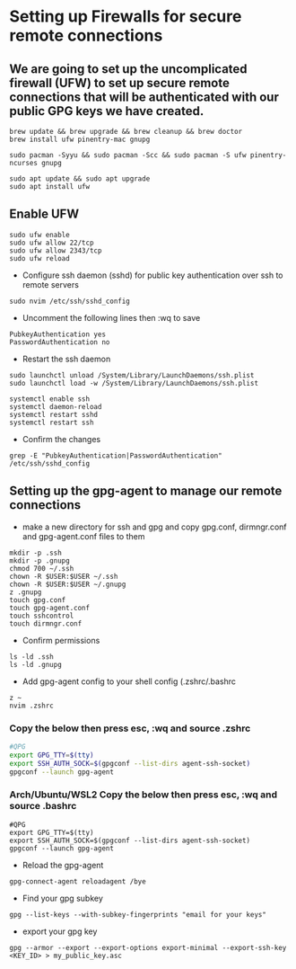 # Setting up Firewalls for secure remote connections
## We are going to set up the uncomplicated firewall (UFW) to set up secure remote connections that will be authenticated with our public GPG keys we have created. 
```MacOS
brew update && brew upgrade && brew cleanup && brew doctor
brew install ufw pinentry-mac gnupg

```

```Arch/WSL2 Arch
sudo pacman -Syyu && sudo pacman -Scc && sudo pacman -S ufw pinentry-ncurses gnupg
```

```Ubuntu/Debian | WSL2 Ubuntu/Debian
sudo apt update && sudo apt upgrade 
sudo apt install ufw
```

## Enable UFW
```MacOS | Arch/WSL2 Arch | Ubuntu/Debian | WSL2 Ubuntu/Debian
sudo ufw enable
sudo ufw allow 22/tcp
sudo ufw allow 2343/tcp
sudo ufw reload
```
- Configure ssh daemon (sshd) for public key authentication over ssh to remote servers
```MacOS | Arch/WSL2 Arch | Ubuntu/Debian | WSL2 Ubuntu/Debian
sudo nvim /etc/ssh/sshd_config
```
- Uncomment the following lines then :wq to save
```
PubkeyAuthentication yes
PasswordAuthentication no
```
- Restart the ssh daemon
```MacOS
sudo launchctl unload /System/Library/LaunchDaemons/ssh.plist
sudo launchctl load -w /System/Library/LaunchDaemons/ssh.plist
```
```Arch/WSL2 Arch | Ubuntu/Debian | WSL2 Ubuntu/Debian
systemctl enable ssh
systemctl daemon-reload
systemctl restart sshd
systemctl restart ssh
```
- Confirm the changes
```MacOS | Arch/WSL2 Arch | Ubuntu/Debian | WSL2 Ubuntu/Debian
grep -E "PubkeyAuthentication|PasswordAuthentication" /etc/ssh/sshd_config
```
## Setting up the gpg-agent to manage our remote connections
- make a new directory for ssh and gpg and copy gpg.conf, dirmngr.conf and gpg-agent.conf files to them
```MacOS | Arch/WSL2 Arch | Ubuntu/Debian | WSL2 Ubuntu/Debian
mkdir -p .ssh
mkdir -p .gnupg
chmod 700 ~/.ssh
chown -R $USER:$USER ~/.ssh
chown -R $USER:$USER ~/.gnupg
z .gnupg
touch gpg.conf
touch gpg-agent.conf
touch sshcontrol
touch dirmngr.conf
```
- Confirm permissions
```MacOS | Arch/WSL2 Arch | Ubuntu/Debian | WSL2 Ubuntu/Debian
ls -ld .ssh
ls -ld .gnupg
```
- Add gpg-agent config to your shell config (.zshrc/.bashrc
```MacOS
z ~
nvim .zshrc
```
### Copy the below then press esc, :wq and source .zshrc
```zsh
#QPG
export GPG_TTY=$(tty)
export SSH_AUTH_SOCK=$(gpgconf --list-dirs agent-ssh-socket)
gpgconf --launch gpg-agent
```
### Arch/Ubuntu/WSL2 Copy the below then press esc, :wq and source .bashrc
```Arch/WSL2 Arch | Ubuntu/Debian | WSL2 Ubuntu/Debian
#QPG
export GPG_TTY=$(tty)
export SSH_AUTH_SOCK=$(gpgconf --list-dirs agent-ssh-socket)
gpgconf --launch gpg-agent
```
- Reload the gpg-agent
```MacOS | Arch/WSL2 Arch | Ubuntu/Debian | WSL2 Ubuntu/Debian
gpg-connect-agent reloadagent /bye
```
- Find your gpg subkey
```MacOS | Arch/WSL2 Arch | Ubuntu/Debian | WSL2 Ubuntu/Debian
gpg --list-keys --with-subkey-fingerprints "email for your keys"
```
- export your gpg key
```MacOS | Arch/WSL2 Arch | Ubuntu/Debian | WSL2 Ubuntu/Debian
gpg --armor --export --export-options export-minimal --export-ssh-key <KEY_ID> > my_public_key.asc
```
